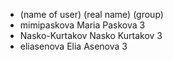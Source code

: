 * (name of user) (real name) (group)
* mimipaskova Maria Paskova 3
* Nasko-Kurtakov Nasko Kurtakov  3
* eliasenova Elia Asenova 3
